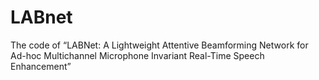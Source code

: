 # LABnet
The code of  “LABNet: A Lightweight Attentive Beamforming Network for Ad-hoc Multichannel Microphone Invariant Real-Time Speech Enhancement”
